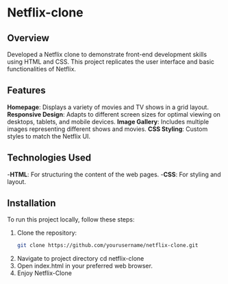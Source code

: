 # Netflix-clone

## Overview
Developed a Netflix clone to demonstrate front-end development skills using HTML and CSS. This project replicates the user interface and basic functionalities of Netflix.

## Features
**Homepage**: Displays a variety of movies and TV shows in a grid layout.
**Responsive Design**: Adapts to different screen sizes for optimal viewing on desktops, tablets, and mobile devices.
**Image Gallery**: Includes multiple images representing different shows and movies.
**CSS Styling**: Custom styles to match the Netflix UI.

## Technologies Used
-**HTML**: For structuring the content of the web pages.
-**CSS**: For styling and layout.

## Installation
To run this project locally, follow these steps:

1. Clone the repository:
   ```sh
   git clone https://github.com/yourusername/netflix-clone.git
2. Navigate to project directory
   cd netflix-clone
3. Open index.html in your preferred web browser.
4. Enjoy Netflix-Clone

